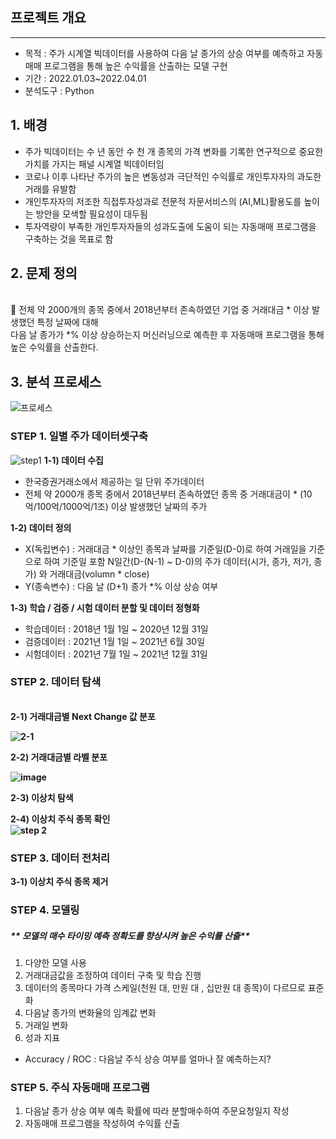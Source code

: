 ## 프로젝트 개요

---

- 목적 : 주가 시계열 빅데이터를 사용하여 다음 날 종가의 상승 여부를 예측하고 자동매매 프로그램을 통해 높은 수익률을 산출하는 모델 구현
- 기간 : 2022.01.03~2022.04.01
- 분석도구 : Python


## 1. 배경
- 주가 빅데이터는 수 년 동안 수 천 개 종목의 가격 변화를 기록한 연구적으로 중요한 가치를 가지는 패널 시계열 빅데이터임
- 코로나 이후 나타난 주가의 높은 변동성과 극단적인 수익률로 개인투자자의 과도한 거래를 유발함
- 개인투자자의 저조한 직접투자성과로 전문적 자문서비스의 (AI,ML)활용도를 높이는 방안을 모색할 필요성이 대두됨
- 투자역량이 부족한 개인투자자들의 성과도출에 도움이 되는 자동매매 프로그램을 구축하는 것을 목표로 함

## 2. 문제 정의
<br>
<aside>
💬 전체 약 2000개의 종목 중에서 2018년부터 존속하였던 기업 중 거래대금 * 이상 발생했던 특정 날짜에 대해 <br>
   다음 날 종가가 *% 이상 상승하는지 머신러닝으로 예측한 후 자동매매 프로그램을 통해 높은 수익률을 산출한다.

</aside>


## 3. 분석 프로세스

![프로세스](https://github.com/ssyy5460/stock-prediction/assets/64217874/a883dfe7-db24-4420-8159-4123a9fea900)


### STEP 1. 일별 주가 데이터셋구축
![step1](https://github.com/ssyy5460/stock-prediction/assets/64217874/fdf48ace-05e9-4310-ae25-2dcb642a84dc)
<strong>1-1) 데이터 수집</strong>
- 한국증권거래소에서 제공하는 일 단위 주가데이터
- 전체 약 2000개 종목 중에서 2018년부터 존속하였던 종목 중 거래대금이 * (10억/100억/1000억/1조) 이상 발생했던 날짜의 주가

<strong>1-2) 데이터 정의</strong>
- X(독립변수) : 거래대금 * 이상인 종목과 날짜를 기준일(D-0)로 하여 거래일을 기준으로 하여 기준일 포함 N일간(D-(N-1) ~ D-0)의 주가 데이터(시가, 종가, 저가, 종가) 와 거래대금(volumn * close)
- Y(종속변수) : 다음 날 (D+1) 종가 *% 이상 상승 여부

<strong>1-3) 학습 / 검증 / 시험 데이터 분할 및 데이터 정형화</strong>
- 학습데이터 : 2018년 1월 1일 ~ 2020년 12월 31일
- 검증데이터 : 2021년 1월 1일 ~ 2021년 6월 30일
- 시험데이터 : 2021년 7월 1일 ~ 2021년 12월 31일


### STEP 2. 데이터 탐색
<br>
<strong>2-1) 거래대금별 Next Change 값 분포<br>

![2-1](https://github.com/ssyy5460/stock-prediction/assets/64217874/9be8d163-c2f8-4712-8f9c-c4c0d3ecdf77)

2-2) 거래대금별 라벨 분포<br>

![image](https://github.com/ssyy5460/stock-prediction/assets/64217874/4f803ed4-3399-4cc9-859d-ba30e8736ad9)

2-3) 이상치 탐색<br>

2-4) 이상치 주식 종목 확인<br>
![step 2](https://github.com/ssyy5460/stock-prediction/assets/64217874/b79f3923-f111-4b6d-80a4-27cddd44bf18)


### STEP 3. 데이터 전처리
3-1) 이상치 주식 종목 제거</strong>

### STEP 4. 모델링
##### ** 모델의 매수 타이밍 예측 정확도를 향상시켜 높은 수익률 산출**

1. 다양한 모델 사용
2. 거래대금값을 조정하여 데이터 구축 및 학습 진행
3. 데이터의 종목마다 가격 스케일(천원 대, 만원 대 , 십만원 대 종목)이 다르므로 표준화
4. 다음날 종가의 변화율의 임계값 변화
5. 거래일 변화
6. 성과 지표
- Accuracy / ROC : 다음날 주식 상승 여부를 얼마나 잘 예측하는지?

### STEP 5. 주식 자동매매 프로그램
1. 다음날 종가 상승 여부 예측 확률에 따라 분할매수하여 주문요청일지 작성
2. 자동매매 프로그램을 작성하여 수익률 산출
